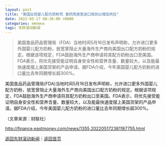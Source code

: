 ```yaml
---
layout: post
title: "美国出现婴儿配方奶粉荒 食药局放宽进口规则以增加供应"
date: 2022-05-17 08:36:00 +0800
categories: emnews
tags: 东财滚动新闻
---
```

> 美国食品药品管理局（FDA）当地时间5月16日发布声明称，允许进口更多外国婴儿配方奶粉，放宽曾阻止大量海外生产商向美国出口配方奶粉的规定。根据该项规定，FDA鼓励海外生产商申请将其配方奶粉出口至美国。FDA表示，将优先接受能证明自身安全性和营养含量、数量较大，以及能最快速度摆上美国货架的产品申请。据FDA介绍，今年美国婴儿配方奶粉的进口量比去年同期增长超300%。

<p>美国食品药品管理局(FDA)当地时间5月16日发布声明称，允许进口更多外国婴儿配方奶粉，放宽曾阻止大量海外生产商向美国出口配方奶粉的规定。根据该项规定，FDA鼓励海外生产商申请将其配方奶粉出口至美国。FDA表示，将优先接受能证明自身安全性和营养含量、数量较大，以及能最快速度摆上美国货架的产品申请。据FDA介绍，今年美国婴儿配方奶粉的进口量比去年同期增长超300%。</p><p class="em_media">（文章来源：财联社）</p>

<http://finance.eastmoney.com/news/1355,202205172381187755.html>

[返回东财滚动新闻](//finews.withounder.com/emnews/)｜[返回首页](//finews.withounder.com/)